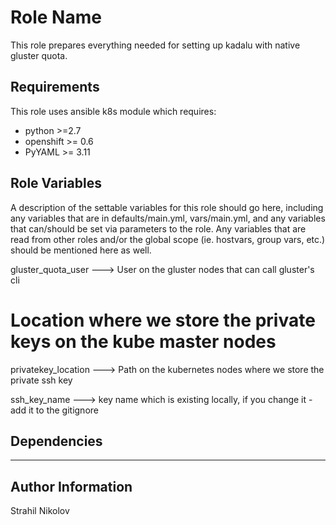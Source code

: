 Role Name
=========

This role prepares everything needed for setting up kadalu with native gluster quota.

Requirements
------------

This role uses ansible k8s module which requires:
- python >=2.7
- openshift >= 0.6
- PyYAML >= 3.11

Role Variables
--------------

A description of the settable variables for this role should go here, including any variables that are in defaults/main.yml, vars/main.yml, and any variables that can/should be set via parameters to the role. Any variables that are read from other roles and/or the global scope (ie. hostvars, group vars, etc.) should be mentioned here as well.

gluster_quota_user ---> User on the gluster nodes that can call gluster's cli
# Location where we store the private keys on the kube master nodes
privatekey_location ---> Path on the kubernetes nodes where we store the private ssh key

ssh_key_name ---> key name which is existing locally, if you change it - add it to the gitignore


Dependencies
------------

---

Author Information
------------------

Strahil Nikolov
